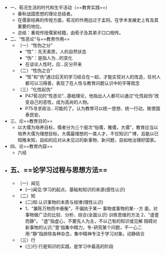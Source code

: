 - 一、荀况生活的时代和生平活动（==教育实践==）
	- 春秋战国思想的理论总结者。
	- 在儒家经典的传授方面，荀况的作用远过于孟轲。在学术发展史上有及其重要的地位。
	- 总结：重视传授儒家经籍，由荀子及其弟子口口相传。
- 二、“性恶论”与==教育作用==
	- （一）“性伪之分”
		- “性”：先天素质，人的自然状态
		- “伪”：是指人为...的变化
		- 在谈论人性时，应...区分开来
	- （二）“性伪之合”
		- “性”和“伪”通过后天的学习结合在一起，才能实现对人的改造，任何人都可以习得善，表现了在人性与教育问题认识中的平等观念
	- （三）“化性起伪”
		- P47荀况的“性恶论”...基础理论，他指出人人都可以通过“化性起伪”改变自己的恶性，成为高尚的人物。
		- P75寻求政治...可能的了。认为教育可以统一思想、统一行动，致使国泰民安。
- 三、论==教育目的==
	- 以大儒为培养目标，儒者分为三个层次“俗儒，雅儒，大儒”，教育应当以培养大儒为理想目标，大儒最理想的一类人才，不仅知识广博，且能以已知推未知，自如的应对从未见过的新事物、新问题，自如地治理好国家。
- 四、论==教育内容==
	- 六经
- 五、==论学习过程与思想方法==
	-
	- （一）闻见
		- (一)闻见:学习的起点、基础和知识的来源(感性认识)
	- （二）知
		- (二)知:认识事物的本质与规律(理性认识)
		- 1、“兼陈万物而中悬衡"，不偏执于某一 事物或事物的某- -方
		  面，对事物做广泛的比较、分析、综合(全面认识)
		  训练思维的方法
		  2、"虛壹而静"。 "虚"指虚心，不要先人为主，不以己有的知识或见解
		  阻碍对新事物的认识;"壹'指集中精力，专-研究某个问题，不一心二
		  用:“静”指排除各种杂念，集中精神专注于学习对象。动静结合
	- （三）行
		- (三)行:行是知识的实践，是学习中最高的阶段